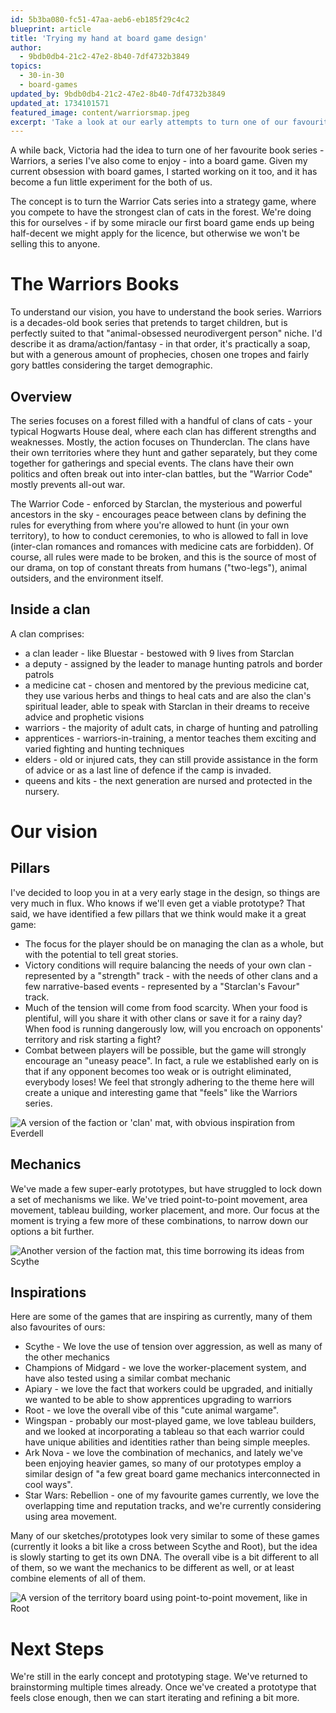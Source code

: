 ```yaml
---
id: 5b3ba080-fc51-47aa-aeb6-eb185f29c4c2
blueprint: article
title: 'Trying my hand at board game design'
author:
  - 9bdb0db4-21c2-47e2-8b40-7df4732b3849
topics:
  - 30-in-30
  - board-games
updated_by: 9bdb0db4-21c2-47e2-8b40-7df4732b3849
updated_at: 1734101571
featured_image: content/warriorsmap.jpeg
excerpt: 'Take a look at our early attempts to turn one of our favourite book series - Warriors Cats - into a board game where players compete to have the best clans!'
---
```

A while back, Victoria had the idea to turn one of her favourite book series - Warriors, a series I've also come to enjoy - into a board game. Given my current obsession with board games, I started working on it too, and it has become a fun little experiment for the both of us. 

The concept is to turn the Warrior Cats series into a strategy game, where you compete to have the strongest clan of cats in the forest. We're doing this for ourselves - if by some miracle our first board game ends up being half-decent we might apply for the licence, but otherwise we won't be selling this to anyone.

# The Warriors Books
To understand our vision, you have to understand the book series. Warriors is a decades-old book series that pretends to target children, but is perfectly suited to that "animal-obsessed neurodivergent person" niche. I'd describe it as drama/action/fantasy - in that order, it's practically a soap, but with a generous amount of prophecies, chosen one tropes and fairly gory battles considering the target demographic.

## Overview
The series focuses on a forest filled with a handful of clans of cats - your typical Hogwarts House deal, where each clan has different strengths and weaknesses. Mostly, the action focuses on Thunderclan. The clans have their own territories where they hunt and gather separately, but they come together for gatherings and special events. The clans have their own politics and often break out into inter-clan battles, but the "Warrior Code" mostly prevents all-out war.

The Warrior Code - enforced by Starclan, the mysterious and powerful ancestors in the sky - encourages peace between clans by defining the rules for everything from where you're allowed to hunt (in your own territory), to how to conduct ceremonies, to who is allowed to fall in love (inter-clan romances and romances with medicine cats are forbidden). Of course, all rules were made to be broken, and this is the source of most of our drama, on top of constant threats from humans ("two-legs"), animal outsiders, and the environment itself.

## Inside a clan
A clan comprises:
- a clan leader - like Bluestar - bestowed with 9 lives from Starclan
- a deputy - assigned by the leader to manage hunting patrols and border patrols
- a medicine cat - chosen and mentored by the previous medicine cat, they use various herbs and things to heal cats and are also the clan's spiritual leader, able to speak with Starclan in their dreams to receive advice and prophetic visions
- warriors - the majority of adult cats, in charge of hunting and patrolling
- apprentices - warriors-in-training, a mentor teaches them exciting and varied fighting and hunting techniques
- elders - old or injured cats, they can still provide assistance in the form of advice or as a last line of defence if the camp is invaded.
- queens and kits - the next generation are nursed and protected in the nursery.

# Our vision

## Pillars
I've decided to loop you in at a very early stage in the design, so things are very much in flux. Who knows if we'll even get a viable prototype? That said, we have identified a few pillars that we think would make it a great game:
- The focus for the player should be on managing the clan as a whole, but with the potential to tell great stories.
- Victory conditions will require balancing the needs of your own clan -represented by a "strength" track - with the needs of other clans and a few narrative-based events - represented by a "Starclan's Favour" track.
- Much of the tension will come from food scarcity. When your food is plentiful, will you share it with other clans or save it for a rainy day? When food is running dangerously low, will you encroach on opponents' territory and risk starting a fight?
- Combat between players will be possible, but the game will strongly encourage an "uneasy peace". In fact, a rule we established early on is that if any opponent becomes too weak or is outright eliminated, everybody loses! We feel that strongly adhering to the theme here will create a unique and interesting game that "feels" like the Warriors series.

![A version of the faction or 'clan' mat, with obvious inspiration from Everdell](/assets/content/2024-12-13-22.00.36.jpg "A version of the faction or 'clan' mat, with obvious inspiration from Everdell")

## Mechanics
We've made a few super-early prototypes, but have struggled to lock down a set of mechanisms we like. We've tried point-to-point movement, area movement, tableau building, worker placement, and more. Our focus at the moment is trying a few more of these combinations, to narrow down our options a bit further.

![Another version of the faction mat, this time borrowing its ideas from Scythe](/assets/content/2024-12-13-22.01.33.jpg "Another version of the faction mat, this time borrowing its ideas from Scythe")

## Inspirations
Here are some of the games that are inspiring as currently, many of them also favourites of ours:
- Scythe - We love the use of tension over aggression, as well as many of the other mechanics
- Champions of Midgard - we love the worker-placement system, and have also tested using a similar combat mechanic
- Apiary - we love the fact that workers could be upgraded, and initially we wanted to be able to show apprentices upgrading to warriors
- Root - we love the overall vibe of this "cute animal wargame".
- Wingspan - probably our most-played game, we love tableau builders, and we looked at incorporating a tableau so that each warrior could have unique abilities and identities rather than being simple meeples.
- Ark Nova - we love the combination of mechanics, and lately we've been enjoying heavier games, so many of our prototypes employ a similar design of "a few great board game mechanics interconnected in cool ways".
- Star Wars: Rebellion - one of my favourite games currently, we love the overlapping time and reputation tracks, and we're currently considering using area movement.

Many of our sketches/prototypes look very similar to some of these games (currently it looks a bit like a cross between Scythe and Root), but the idea is slowly starting to get its own DNA. The overall vibe is a bit different to all of them, so we want the mechanics to be different as well, or at least combine elements of all of them.

![A version of the territory board using point-to-point movement, like in Root](/assets/content/2024-12-13-22.02.14.jpg "A version of the territory board using point-to-point movement, like in Root")

# Next Steps
We're still in the early concept and prototyping stage. We've returned to brainstorming multiple times already. Once we've created a prototype that feels close enough, then we can start iterating and refining a bit more.